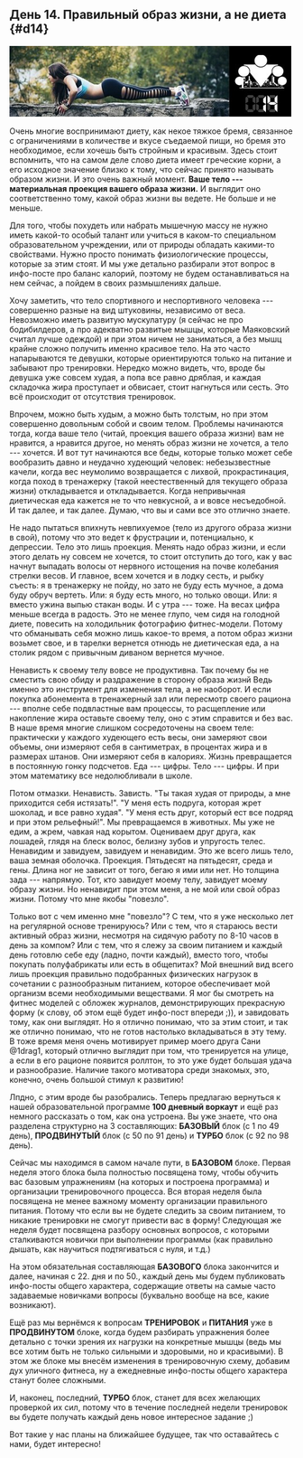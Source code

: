 ## День 14. Правильный образ жизни, а не диета {#d14}

![](src/img/14.jpg)

Очень многие воспринимают диету, как некое тяжкое бремя, связанное с ограничениями в количестве и вкусе съедаемой пищи, но бремя это необходимое, если хочешь быть стройным и красивым. Здесь стоит вспомнить, что на самом деле слово диета имеет греческие корни, а его исходное значение близко к тому, что сейчас принято называть образом жизни. И это очень важный момент. **Ваше тело --- материальная проекция вашего образа жизни.** И выглядит оно соответственно тому, какой образ жизни вы ведете. Не больше и не меньше. 

Для того, чтобы похудеть или набрать мышечную массу не нужно иметь какой-то особый талант или учиться в каком-то специальном образовательном учреждении, или от природы обладать какими-то свойствами. Нужно просто понимать физиологические процессы, которые за этим стоят. И мы уже детально разбирали этот вопрос в инфо-посте про баланс калорий, поэтому не будем останавливаться на нем сейчас, а пойдем в своих размышлениях дальше. 

Хочу заметить, что тело спортивного и неспортивного человека --- совершенно разные на вид штуковины, независимо от веса. Невозможно иметь развитую мускулатуру (я сейчас не про бодибилдеров, а про адекватно развитые мышцы, которые Маяковский считал лучше одеждой) и при этом ничем не заниматься, а без мышц крайне сложно получить именно красивое тело. На это часто напарываются те девушки, которые ориентируются только на питание и забывают про тренировки. Нередко можно видеть, что, вроде бы девушка уже совсем худая, а попа все равно дряблая, и каждая складочка жира проступает и обвисает, стоит нагнуться или сесть. Это всё происходит от отсутствия тренировок. 

Впрочем, можно быть худым, а можно быть толстым, но при этом совершенно довольным собой и своим телом. Проблемы начинаются тогда, когда ваше тело (читай, проекция вашего образа жизни) вам не нравится, а нравится другое, но менять образ жизни не хочется, а тело --- хочется. И вот тут начинаются все беды, которые только может себе вообразить давно и неудачно худеющий человек: небезызвестные качели, когда вес неумолимо возвращается с лихвой, прокрастинация, когда поход в тренажерку (такой неестественный для текущего образа жизни) откладывается и откладывается. Когда непривычная диетическая еда кажется не то что невкусной, а и вовсе несъедобной. И так далее, и так далее. Думаю, что вы и сами все это отлично знаете. 

Не надо пытаться впихнуть невпихуемое (тело из другого образа жизни в свой), потому что это ведет к фрустрации и, потенциально, к депрессии. Тело это лишь проекция. Менять надо образ жизни, и если этого делать ну совсем не хочется, то стоит отступить до того, как у вас начнут выпадать волосы от нервного истощения на почве колебания стрелки весов. И главное, всем хочется и в лодку сесть, и рыбку съесть: я в тренажерку не пойду, но зато не буду есть мучное, а дома буду обруч вертеть. Или: я буду есть много, но только овощи. Или: я вместо ужина выпью стакан воды. И с утра --- тоже. На весах цифра меньше всегда в радость. Это не менее глупо, чем сидя на голодной диете, повесить на холодильник фотографию фитнес-модели. Потому что обманывать себя можно лишь какое-то время, а потом образ жизни возьмет свое, и в тарелки вернется отнюдь не диетическая еда, а на столик рядом с привычным диваном вернется мучное. 

Ненависть к своему телу вовсе не продуктивна. Так почему бы не сместить свою обиду и раздражение в сторону образа жизнй Ведь именно это инструмент для изменения тела, а не наоборот. И если покупка абонемента в тренажерный зал или пересмотр своего рациона --- вполне себе подвластные вам процессы, то расщепление или накопление жира оставьте своему телу, оно с этим справится и без вас. В наше время многие слишком сосредоточены на своем теле: практически у каждого худеющего есть весы, они замеряют свои объемы, они измеряют себя в сантиметрах, в процентах жира и в размерах штанов. Они измеряют себя в калориях. Жизнь превращается в постоянную гонку подсчетов. Еда --- цифры. Тело --- цифры. И при этом математику все недолюбливали в школе. 

Потом отмазки. Ненависть. Зависть. "Ты такая худая от природы, а мне приходится себя истязать!". "У меня есть подруга, которая жрет шоколад, и все равно худая". "У меня есть друг, который ест все подряд и при этом рельефный!". Мы превращаемся в животных. Мы уже не едим, а жрем, чавкая над корытом. Оцениваем друг друга, как лошадей, глядя на блеск волос, белизну зубов и упругость телес. Ненавидим и завидуем, завидуем и ненавидим. Это же всего лишь тело, ваша земная оболочка. Проекция. Пятьдесят на пятьдесят, среда и гены. Длина ног не зависит от того, бегаю я ими или нет. Но толщина зада --- напрямую. Тот, кто завидует моему телу, завидует моему образу жизни. Но ненавидит при этом меня, а не мой или свой образ жизни. Потому что мне якобы "повезло". 

Только вот с чем именно мне "повезло"? С тем, что я уже несколько лет на регулярной основе тренируюсь? Или с тем, что я стараюсь вести активный образ жизни, несмотря на сидячую работу по 8-10 часов в день за компом? Или с тем, что я слежу за своим питанием и каждый день готовлю себе еду (ладно, почти каждый), вместо того, чтобы покупать полуфабрикаты или есть в общепитах? Мой внешний вид всего лишь проекция правильно подобранных физических нагрузок в сочетании с разнообразным питанием, которое обеспечивает мой организм всеми необходимыми веществами. Я мог бы смотреть на фитнес моделей с обложек журналов, демонстрирующих прекрасную форму (к слову, об этом ещё будет инфо-пост впереди ;)), и завидовать тому, как они выглядят. Но я отлично понимаю, что за этим стоит, и так же отлично понимаю, что не готов настолько вкладываться в эту тему. В тоже время меня очень мотивирует пример моего друга Сани @1drag1, который отлично выглядит при том, что тренируется на улице, а если в его рационе появится роллтон, то это уже будет большая удача и разнообразие. Наличие такого мотиватора среди знакомых, это, конечно, очень большой стимул к развитию! 

Лпдно, с этим вроде бы разобрались. Теперь предлагаю вернуться к нашей образовательной программе **100 дневный воркаут** и ещё раз немного рассказать о том, как она устроена. Вы уже знаете, что она разделена структурно на 3 составляющих: **БАЗОВЫЙ** блок (с 1 по 49 день), **ПРОДВИНУТЫЙ** блок (с 50 по 91 день) и **ТУРБО** блок (с 92 по 98 день). 

Сейчас мы находимся в самом начале пути, в **БАЗОВОМ** блоке. Первая неделя этого блока была полностью посвящена тому, чтобы обучить вас базовым упражнениям (на которых и построена программа) и организации тренировочного процесса. Вся вторая неделя была посвящена не менее важному моменту организации правильного питания. Потому что если вы не будете следить за своим питанием, то никакие тренировки не смогут привести вас в форму! Следующая же неделя будет посвящена разбору основных вопросов, с которыми сталкиваются новички при выполнении программы (как правильно дышать, как научиться подтягиваться с нуля, и т.д.) 

На этом обязательная составляющая **БАЗОВОГО** блока закончится и далее, начиная с 22. дня и по 50., каждый день мы будем публиковать инфо-посты общего характера, содержащие ответы на самые часто задаваемые новичками вопросы (буквально вообще на все, какие возникают). 

Ещё раз мы вернёмся к вопросам **ТРЕНИРОВОК** и **ПИТАНИЯ** уже в **ПРОДВИНУТОМ** блоке, когда будем разбирать упражнения более детально с точки зрения их нагрузки на конкретные мышцы (ведь мы все хотим быть не только сильными и здоровыми, но и красивыми). В этом же блоке мы внесём изменения в тренировочную схему, добавим дух уличного фитнеса, ну а ежедневные инфо-посты общего характера станут более сложными. 

И, наконец, последний, **ТУРБО** блок, станет для всех желающих проверкой их сил, потому что в течение последней недели тренировок вы будете получать каждый день новое интересное задание ;) 

Вот такие у нас планы на ближайшее будущее, так что оставайтесь с нами, будет интересно! 

